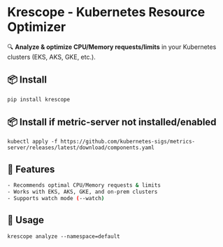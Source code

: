 # Krescope - Kubernetes Resource Optimizer

🔍 **Analyze & optimize CPU/Memory requests/limits** in your Kubernetes clusters (EKS, AKS, GKE, etc.).

## 📦 Install
```sh
pip install krescope
```

## 📦 Install if metric-server not installed/enabled
```
kubectl apply -f https://github.com/kubernetes-sigs/metrics-server/releases/latest/download/components.yaml
```

## 📌 Features
```sh
- Recommends optimal CPU/Memory requests & limits
- Works with EKS, AKS, GKE, and on-prem clusters
- Supports watch mode (--watch)
```

## 🚀 Usage
```
krescope analyze --namespace=default
```